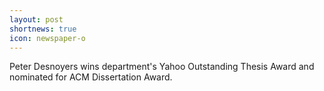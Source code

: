 ```yaml
---
layout: post
shortnews: true
icon: newspaper-o
---
```


Peter Desnoyers wins department's Yahoo Outstanding Thesis Award and nominated for ACM Dissertation Award.